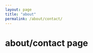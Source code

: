 ```yaml
---
layout: page
title: "about"
permalink: /about/contact/
---
```


<div>
  <h1>about/contact page</h1>  
</div>
